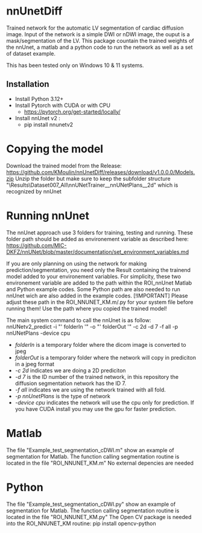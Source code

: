 # nnUnetDiff

Trained network for the automatic LV segmentation of cardiac diffusion image. Input of the network is a simple DWI or nDWI image, the ouput is a mask/segmentation of the LV.
This package countain the trained weights of the nnUnet, a matlab and a python code to run the network as well as a set of dataset example.  

This has been tested only on Windows 10 & 11 systems. 

## Installation 
- Install Python 3.12+
- Install Pytorch with CUDA or with CPU
  - https://pytorch.org/get-started/locally/
- Install nnUnet v2 :
  - pip install nnunetv2

# Copying the model
Download the trained model from the Release: https://github.com/KMoulin/nnUnetDiff/releases/download/v1.0.0.0/Models.zip
Unzip the folder but make sure to keep the subfolder structure "\Results\Dataset007_All\nnUNetTrainer__nnUNetPlans__2d" which is recognized by nnUnet

# Running nnUnet

The nnUnet approach use 3 folders for training, testing and running. These folder path should be added as environement variable as described here:
https://github.com/MIC-DKFZ/nnUNet/blob/master/documentation/set_environment_variables.md

If you are only planning on using the network for making prediction/segmentation, you need only the Result containing the trainend model added to your environement variables.
For simplicity, these two environement variable are added to the path within the ROI_nnUnet Matlab and Python example codes. 
Some Python path are also needed to run nnUnet wich are also added in the example codes.
[!IMPORTANT]
Please adjust these path in the ROI_NNUNET_KM.m/.py for your system file before running them!
Use the path where you copied the trained model!

The main system command to call the nnUnet is as follow:
nnUNetv2_predict -i "' folderIn '" -o "' folderOut '" -c 2d -d 7 -f all -p nnUNetPlans -device cpu

- _folderIn_ is a temporary folder where the dicom image is converted to jpeg
- _folderOut_ is a temporary folder where the network will copy in prediciton in a jpeg format
- _-c 2d_ indicates we are doing a 2D prediciton
- _-d 7_ is the ID number of the trained network, in this repository the diffusion segmentation network has the ID 7. 
- _-f all_ indicates we are using the network trained with all fold. 
- _-p nnUnetPlans_ is the type of network
- _-device cpu_ indicates the network will use the cpu only for prediction. If you have CUDA install you may use the gpu for faster prediction. 

# Matlab 

The file "Example_test_segmentation_cDWI.m" show an example of segmentation for Matlab. The function calling segmentation routine is located in the file "ROI_NNUNET_KM.m" 
No external depencies are needed

# Python

The file "Example_test_segmentation_cDWI.py" show an example of segmentation for Matlab. The function calling segmentation routine is located in the file "ROI_NNUNET_KM.py"
The Open CV package is needed into the ROI_NNUNET_KM routine: pip install opencv-python
